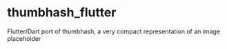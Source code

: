 # thumbhash_flutter
Flutter/Dart port of thumbhash, a very compact representation of an image placeholder

